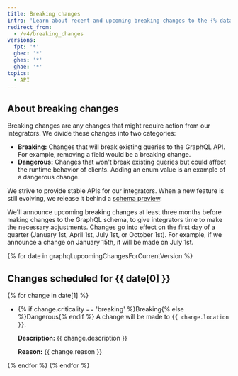 ```yaml
---
title: Breaking changes
intro: 'Learn about recent and upcoming breaking changes to the {% data variables.product.prodname_dotcom %} GraphQL API.'
redirect_from:
  - /v4/breaking_changes
versions:
  fpt: '*'
  ghec: '*'
  ghes: '*'
  ghae: '*'
topics:
  - API
---
```


## About breaking changes

Breaking changes are any changes that might require action from our integrators. We divide these changes into two categories:

  - **Breaking:** Changes that will break existing queries to the GraphQL API. For example, removing a field would be a breaking change.
  - **Dangerous:** Changes that won't break existing queries but could affect the runtime behavior of clients. Adding an enum value is an example of a dangerous change.

We strive to provide stable APIs for our integrators. When a new feature is still evolving, we release it behind a [schema preview](/graphql/overview/schema-previews).

We'll announce upcoming breaking changes at least three months before making changes to the GraphQL schema, to give integrators time to make the necessary adjustments. Changes go into effect on the first day of a quarter (January 1st, April 1st, July 1st, or October 1st). For example, if we announce a change on January 15th, it will be made on July 1st.

{% for date in graphql.upcomingChangesForCurrentVersion %}
## Changes scheduled for {{ date[0] }}

{% for change in date[1] %}
<ul>
<li><span class="border rounded-1 m-1 p-1 {% if change.criticality == 'breaking' %}color-border-danger color-bg-danger{% else %}color-border-accent-emphasis color-bg-accent{% endif %}">{% if change.criticality == 'breaking' %}Breaking{% else %}Dangerous{% endif %}</span> A change will be made to <code>{{ change.location }}</code>.

<p><b>Description:</b> {{ change.description }}</p>

<p><b>Reason:</b> {{ change.reason }}</p>
</li>
</ul>

{% endfor %}
{% endfor %}
